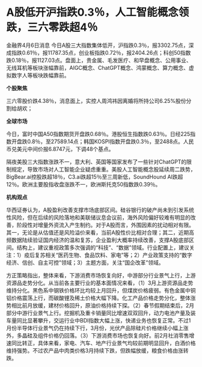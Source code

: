 # A股低开沪指跌0.3％，人工智能概念领跌，三六零跌超4％

金融界4月6日消息
今日A股三大指数集体低开，沪指跌0.3％，报3302.75点，深成指跌0.61％，报11787.35点，创业板指跌0.72％，报2404.26点；科创50指数跌0.18％，报1127.03点。盘面上，贵金属、毛发医疗、和早盘概念、公用事业、无线耳机等板块涨幅靠前，AIGC概念、ChatGPT概念、鸿蒙概念、算力概念、虚拟数字人等板块跌幅靠前。

**个股聚焦**

三六零股价跌4.38％，消息面上，实控人周鸿祎因离婚将所持公司6.25%股份分割给胡欢；

**全球市场**

今日，富时中国A50指数期货开盘跌0.68％。港股恒生指数跌0.63％。日经225指数开盘跌0.8％，至27589.14点；韩国KOSPI指数开盘跌0.3％，至2488点。人民币兑美元中间价报6.8747元，下调48个基点。

隔夜美股三大指数涨跌不一，意大利、英国等国家发布了一些针对ChatGPT的限制规定，导致市场对人工智能企业疑虑重重。美股人工智能概念股延续周二跌势，BigBear.ai控股跌超18％，C3.ai跌超15％至三周新低，SoundHound
AI跌超12％。欧洲主要股指收盘涨跌不一，欧洲斯托克50指数跌0.39％。

**机构观点**

华西证券认为，A股盈利改善支撑市场底部区间。硅谷银行的破产尚未到引发系统性风险，但在后续的风险落地和美联储议息会议前，海外风险偏好较难有明显的改善，阶段性对增量外资流入产生制约。对于A股而言，外围因素的扰动相对有限。其一，无论是从估值还是风险溢价来看，当前A股性价比相对合理；其二，近期高频数据陆续验证国内经济的温和复苏，企业盈利大概率持续改善，支撑A股底部区间。结构上，建议重视政策多次强调的“科技”、“数据”领域。行业配置上，建议关注：1）疫后复苏相关“医药生物、食品饮料、家电”等；2）产业政策支持的“数字经济、信创、自主可控”领域；3）主题方面，关注“国企改革”领域。

方正策略指出，整体来看，下游消费市场恢复向好，中游部分行业景气上行，上游资源品走势分化。从当前各主要行业的基本面情况来看，（1）3月上游资源品走势维持分化。黑色系中钢铁价格环比均较上月回升，但煤炭价格疲弱。有色金属中铜铝价格震荡上行，而碳酸锂及稀土价格大幅下降。化工产品价格走势分化，整体涨势相比前月放缓，建材价格回升，原油价格持续下探。（2）春节假期结束后，2月部分中游行业景气上行。挖掘机及重卡销量同比增速双双回升，动力电池产量及装车量同比显著攀升，交运行业中BDI指数大幅上涨，快递业务也恢复正常。不过1月份半导体行业景气仍在持续下行，3月份，光伏产品除硅片价格继续小幅上涨外，多晶硅及组件价格仍回落。（3）下游消费市场也恢复向好。前2月社消零售增速同比转正，具体来看，家电、汽车、地产行业景气均较前期明显回升，白酒价格维持强势。不过农产品中肉类价格3月持续下跌，但跌幅放缓，粮食价格由涨转跌。

